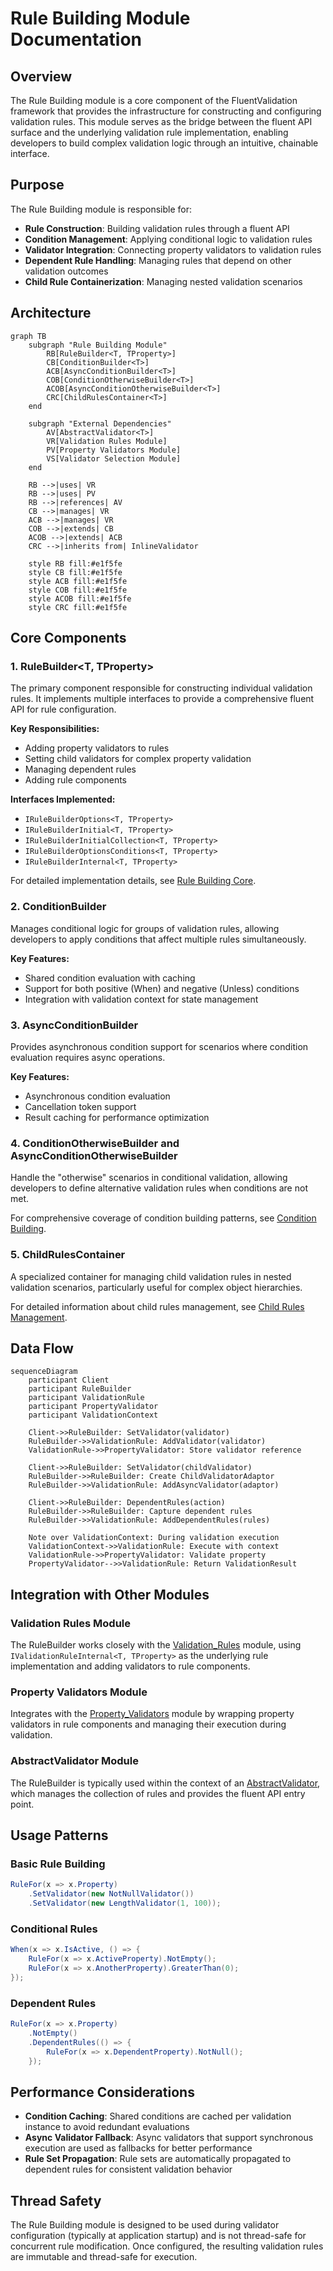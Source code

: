 # Rule Building Module Documentation

## Overview

The Rule Building module is a core component of the FluentValidation framework that provides the infrastructure for constructing and configuring validation rules. This module serves as the bridge between the fluent API surface and the underlying validation rule implementation, enabling developers to build complex validation logic through an intuitive, chainable interface.

## Purpose

The Rule Building module is responsible for:
- **Rule Construction**: Building validation rules through a fluent API
- **Condition Management**: Applying conditional logic to validation rules
- **Validator Integration**: Connecting property validators to validation rules
- **Dependent Rule Handling**: Managing rules that depend on other validation outcomes
- **Child Rule Containerization**: Managing nested validation scenarios

## Architecture

```mermaid
graph TB
    subgraph "Rule Building Module"
        RB[RuleBuilder<T, TProperty>]
        CB[ConditionBuilder<T>]
        ACB[AsyncConditionBuilder<T>]
        COB[ConditionOtherwiseBuilder<T>]
        ACOB[AsyncConditionOtherwiseBuilder<T>]
        CRC[ChildRulesContainer<T>]
    end
    
    subgraph "External Dependencies"
        AV[AbstractValidator<T>]
        VR[Validation Rules Module]
        PV[Property Validators Module]
        VS[Validator Selection Module]
    end
    
    RB -->|uses| VR
    RB -->|uses| PV
    RB -->|references| AV
    CB -->|manages| VR
    ACB -->|manages| VR
    COB -->|extends| CB
    ACOB -->|extends| ACB
    CRC -->|inherits from| InlineValidator
    
    style RB fill:#e1f5fe
    style CB fill:#e1f5fe
    style ACB fill:#e1f5fe
    style COB fill:#e1f5fe
    style ACOB fill:#e1f5fe
    style CRC fill:#e1f5fe
```

## Core Components

### 1. RuleBuilder<T, TProperty>
The primary component responsible for constructing individual validation rules. It implements multiple interfaces to provide a comprehensive fluent API for rule configuration.

**Key Responsibilities:**
- Adding property validators to rules
- Setting child validators for complex property validation
- Managing dependent rules
- Adding rule components

**Interfaces Implemented:**
- `IRuleBuilderOptions<T, TProperty>`
- `IRuleBuilderInitial<T, TProperty>`
- `IRuleBuilderInitialCollection<T, TProperty>`
- `IRuleBuilderOptionsConditions<T, TProperty>`
- `IRuleBuilderInternal<T, TProperty>`

For detailed implementation details, see [Rule Building Core](Rule_Building_Core.md).

### 2. ConditionBuilder<T>
Manages conditional logic for groups of validation rules, allowing developers to apply conditions that affect multiple rules simultaneously.

**Key Features:**
- Shared condition evaluation with caching
- Support for both positive (When) and negative (Unless) conditions
- Integration with validation context for state management

### 3. AsyncConditionBuilder<T>
Provides asynchronous condition support for scenarios where condition evaluation requires async operations.

**Key Features:**
- Asynchronous condition evaluation
- Cancellation token support
- Result caching for performance optimization

### 4. ConditionOtherwiseBuilder<T> and AsyncConditionOtherwiseBuilder<T>
Handle the "otherwise" scenarios in conditional validation, allowing developers to define alternative validation rules when conditions are not met.

For comprehensive coverage of condition building patterns, see [Condition Building](Condition_Building.md).

### 5. ChildRulesContainer<T>
A specialized container for managing child validation rules in nested validation scenarios, particularly useful for complex object hierarchies.

For detailed information about child rules management, see [Child Rules Management](Child_Rules_Management.md).

## Data Flow

```mermaid
sequenceDiagram
    participant Client
    participant RuleBuilder
    participant ValidationRule
    participant PropertyValidator
    participant ValidationContext
    
    Client->>RuleBuilder: SetValidator(validator)
    RuleBuilder->>ValidationRule: AddValidator(validator)
    ValidationRule->>PropertyValidator: Store validator reference
    
    Client->>RuleBuilder: SetValidator(childValidator)
    RuleBuilder->>RuleBuilder: Create ChildValidatorAdaptor
    RuleBuilder->>ValidationRule: AddAsyncValidator(adaptor)
    
    Client->>RuleBuilder: DependentRules(action)
    RuleBuilder->>RuleBuilder: Capture dependent rules
    RuleBuilder->>ValidationRule: AddDependentRules(rules)
    
    Note over ValidationContext: During validation execution
    ValidationContext->>ValidationRule: Execute with context
    ValidationRule->>PropertyValidator: Validate property
    PropertyValidator-->>ValidationRule: Return ValidationResult
```

## Integration with Other Modules

### Validation Rules Module
The RuleBuilder works closely with the [Validation_Rules](Validation_Rules.md) module, using `IValidationRuleInternal<T, TProperty>` as the underlying rule implementation and adding validators to rule components.

### Property Validators Module
Integrates with the [Property_Validators](Property_Validators.md) module by wrapping property validators in rule components and managing their execution during validation.

### AbstractValidator Module
The RuleBuilder is typically used within the context of an [AbstractValidator](AbstractValidator.md), which manages the collection of rules and provides the fluent API entry point.

## Usage Patterns

### Basic Rule Building
```csharp
RuleFor(x => x.Property)
    .SetValidator(new NotNullValidator())
    .SetValidator(new LengthValidator(1, 100));
```

### Conditional Rules
```csharp
When(x => x.IsActive, () => {
    RuleFor(x => x.ActiveProperty).NotEmpty();
    RuleFor(x => x.AnotherProperty).GreaterThan(0);
});
```

### Dependent Rules
```csharp
RuleFor(x => x.Property)
    .NotEmpty()
    .DependentRules(() => {
        RuleFor(x => x.DependentProperty).NotNull();
    });
```

## Performance Considerations

- **Condition Caching**: Shared conditions are cached per validation instance to avoid redundant evaluations
- **Async Validator Fallback**: Async validators that support synchronous execution are used as fallbacks for better performance
- **Rule Set Propagation**: Rule sets are automatically propagated to dependent rules for consistent validation behavior

## Thread Safety

The Rule Building module is designed to be used during validator configuration (typically at application startup) and is not thread-safe for concurrent rule modification. Once configured, the resulting validation rules are immutable and thread-safe for execution.